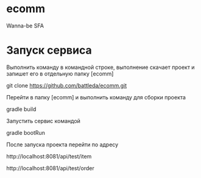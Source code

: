 # ecomm
Wanna-be SFA

# Запуск сервиса
Выполнить команду в командной строке, выполнение скачает проект и запишет его в отдельную папку [ecomm]

git clone https://github.com/battleda/ecomm.git

Перейти в папку [ecomm] и выполнить команду для сборки проекта

gradle build

Запустить сервис командой 

gradle bootRun

После запуска проекта перейти по адресу

http://localhost:8081/api/test/item

http://localhost:8081/api/test/order



